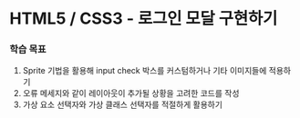 # HTML5 / CSS3 - 로그인 모달 구현하기

### 학습 목표
1. Sprite 기법을 활용해 input check 박스를 커스텀하거나 기타 이미지들에 적용하기
2. 오류 메세지와 같이 레이아웃이 추가될 상황을 고려한 코드를 작성
3. 가상 요소 선택자와 가상 클래스 선택자를 적절하게 활용하기
